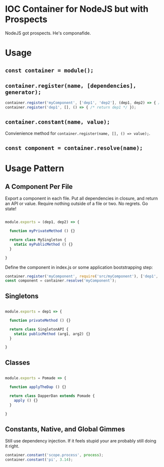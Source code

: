 # IOC Container for NodeJS but with Prospects

NodeJS got prospects. He's componafide.


# Usage

## `const container = module();`
## `container.register(name, [dependencies], generator);`

```javascript
container.register('myComponent', ['dep1', 'dep2'], (dep1, dep2) => { /* return myComponent */ });
container.register('dep1', [], () => { /* return dep1 */ });
```

## `container.constant(name, value);`

Convienience method for `container.register(name, [], () => value);`.

## `const component = container.resolve(name);`



# Usage Pattern

## A Component Per File

Export a component in each file. Put all dependencies in closure, and return an API or value. Require nothing outside of a file or two. No regrets. Go state!

```javascript

module.exports = (dep1, dep2) => {

  function myPrivateMethod () {}

  return class MySingleton {
    static myPublicMethod () {}
  }

}
```

Define the component in index.js or some application bootstrapping step:

```javascript
container.register('myComponent', require('src/myComponent'), ['dep1', 'dep2']);
const component = container.resolve('myComponent');
```


## Singletons

```javascript

module.exports = dep1 => {

  function privateMethod () {}

  return class SingletonAPI {
    static publicMethod (arg1, arg2) {}
  }

}

```


## Classes

```javascript

module.exports = Pomade => {

  function applyTheDap () {}

  return class DapperDan extends Pomade {
    apply () {}
  }

}

```

## Constants, Native, and Global Gimmes

Still use dependency injection. If it feels stupid your are probably still doing it right.

```javascript
container.constant('scope.process', process);
container.constant('pi', 3.14);
```
